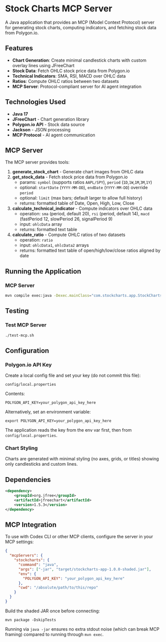 # Stock Charts MCP Server

A Java application that provides an MCP (Model Context Protocol) server for generating stock charts, computing indicators, and fetching stock data from Polygon.io.

## Features

- **Chart Generation**: Create minimal candlestick charts with custom overlay lines using JFreeChart
- **Stock Data**: Fetch OHLC stock price data from Polygon.io
- **Technical Indicators**: SMA, RSI, MACD over OHLC data
- **Ratios**: Compute OHLC ratios between two datasets
- **MCP Server**: Protocol-compliant server for AI agent integration

## Technologies Used

- **Java 17**
- **JFreeChart** - Chart generation library
- **Polygon.io API** - Stock data source
- **Jackson** - JSON processing
- **MCP Protocol** - AI agent communication

## MCP Server

The MCP server provides tools:

1. **generate_stock_chart** - Generate chart images from OHLC data
2. **get_stock_data** - Fetch stock price data from Polygon.io
   - params: `symbol` (supports ratios `AAPL/SPY`), `period` (`1D`,`1W`,`1M`,`3M`,`1Y`)
   - optional: `startDate` (`YYYY-MM-DD`), `endDate` (`YYYY-MM-DD`) override `period`
   - optional: `limit` (max bars; default larger to allow full history)
   - returns: formatted table of Date, Open, High, Low, Close
3. **calculate_technical_indicator** - Compute indicators over OHLC data
   - operation: `sma` (period, default 20), `rsi` (period, default 14), `macd` (fastPeriod 12, slowPeriod 26, signalPeriod 9)
   - input: `ohlcData` array
   - returns: formatted text table
4. **calculate_ratio** - Compute OHLC ratios of two datasets
   - operation: `ratio`
   - input: `ohlcData1`, `ohlcData2` arrays
   - returns: formatted text table of open/high/low/close ratios aligned by date

## Running the Application

### MCP Server
```bash
mvn compile exec:java -Dexec.mainClass="com.stockcharts.app.StockChartsMcpServer"
```

## Testing

### Test MCP Server
```bash
./test-mcp.sh
```

## Configuration

### Polygon.io API Key
Create a local config file and set your key (do not commit this file):
```
config/local.properties
```
Contents:
```
POLYGON_API_KEY=your_polygon_api_key_here
```

Alternatively, set an environment variable:
```
export POLYGON_API_KEY=your_polygon_api_key_here
```

The application reads the key from the env var first, then from `config/local.properties`.

### Chart Styling
Charts are generated with minimal styling (no axes, grids, or titles) showing only candlesticks and custom lines.

## Dependencies

```xml
<dependency>
    <groupId>org.jfree</groupId>
    <artifactId>jfreechart</artifactId>
    <version>1.5.3</version>
</dependency>
```

## MCP Integration

To use with Codex CLI or other MCP clients, configure the server in your MCP settings:

```json
{
  "mcpServers": {
    "stockcharts": {
      "command": "java",
      "args": ["-jar", "target/stockcharts-app-1.0.0-shaded.jar"],
      "env": {
        "POLYGON_API_KEY": "your_polygon_api_key_here"
      },
      "cwd": "/absolute/path/to/this/repo"
    }
  }
}
```

Build the shaded JAR once before connecting:
```
mvn package -DskipTests
```
Running via `java -jar` ensures no extra stdout noise (which can break MCP framing) compared to running through `mvn exec`.
